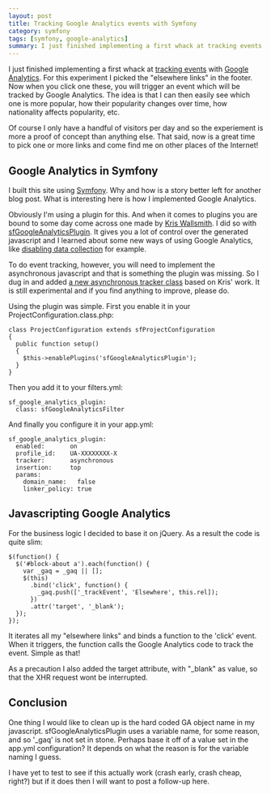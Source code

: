 ```yaml
---
layout: post
title: Tracking Google Analytics events with Symfony
category: symfony
tags: [symfony, google-analytics]
summary: I just finished implementing a first whack at tracking events with Google Analytics. For this experiment I picked the "elsewhere links" in the footer. Now when you click one these, you will trigger an event which will be tracked by Google Analytics. The idea is that I can then easily see which one is more popular, how their popularity changes over time, how nationality affects popularity, etc.
---
```

I just finished implementing a first whack at [tracking events](http://code.google.com/apis/analytics/docs/tracking/eventTrackerGuide.html) with [Google Analytics](http://www.google.com/analytics/). For this experiment I picked the "elsewhere links" in the footer. Now when you click one these, you will trigger an event which will be tracked by Google Analytics. The idea is that I can then easily see which one is more popular, how their popularity changes over time, how nationality affects popularity, etc.

Of course I only have a handful of visitors per day and so the experiement is more a proof of concept than anything else. That said, now is a great time to pick one or more links and come find me on other places of the Internet!

## Google Analytics in Symfony

I built this site using [Symfony](http://www.symfony-project.org/). Why and how is a story better left for another blog post. What is interesting here is how I implemented Google Analytics.

Obviously I'm using a plugin for this. And when it comes to plugins you are bound to some day come across one made by [Kris Wallsmith](http://kriswallsmith.net/). I did so with [sfGoogleAnalyticsPlugin](http://github.com/kriswallsmith/sfGoogleAnalyticsPlugin). It gives you a lot of control over the generated javascript and I learned about some new ways of using Google Analytics, like [disabling data collection](http://github.com/kriswallsmith/sfGoogleAnalyticsPlugin/blob/master/lib/tracker/sfGoogleAnalyticsTrackerGoogle.class.php#L81) for example.

To do event tracking, however, you will need to implement the asynchronous javascript and that is something the plugin was missing. So I dug in and added [a new asynchronous tracker class](http://github.com/tobiassjosten/sfGoogleAnalyticsPlugin/commit/ff258e218a9eef25816b97c77740bf1788ca5095) based on Kris' work. It is still experimental and if you find anything to improve, please do.

Using the plugin was simple. First you enable it in your ProjectConfiguration.class.php:

    class ProjectConfiguration extends sfProjectConfiguration
    {
      public function setup()
      {
        $this->enablePlugins('sfGoogleAnalyticsPlugin');
      }
    }

Then you add it to your filters.yml:

    sf_google_analytics_plugin:
      class: sfGoogleAnalyticsFilter

And finally you configure it in your app.yml:

    sf_google_analytics_plugin:
      enabled:       on
      profile_id:    UA-XXXXXXXX-X
      tracker:       asynchronous
      insertion:     top
      params:
        domain_name:   false
        linker_policy: true

## Javascripting Google Analytics

For the business logic I decided to base it on jQuery. As a result the code is quite slim:

    $(function() {
      $('#block-about a').each(function() {
        var _gaq = _gaq || [];
        $(this)
          .bind('click', function() {
            _gaq.push(['_trackEvent', 'Elsewhere', this.rel]);
          })
          .attr('target', '_blank');
      });
    });

It iterates all my "elsewhere links" and binds a function to the 'click' event. When it triggers, the function calls the Google Analytics code to track the event. Simple as that!

As a precaution I also added the target attribute, with "_blank" as value, so that the XHR request wont be interrupted.

## Conclusion

One thing I would like to clean up is the hard coded GA object name in my javascript. sfGoogleAnalyticsPlugin uses a variable name, for some reason, and so '_gaq' is not set in stone. Perhaps base it off of a value set in the app.yml configuration? It depends on what the reason is for the variable naming I guess.

I have yet to test to see if this actually work (crash early, crash cheap, right?) but if it does then I will want to post a follow-up here.
